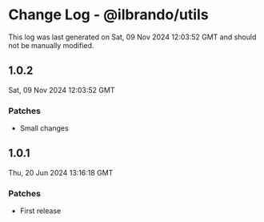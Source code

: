 # Change Log - @ilbrando/utils

This log was last generated on Sat, 09 Nov 2024 12:03:52 GMT and should not be manually modified.

## 1.0.2
Sat, 09 Nov 2024 12:03:52 GMT

### Patches

- Small changes

## 1.0.1
Thu, 20 Jun 2024 13:16:18 GMT

### Patches

- First release

